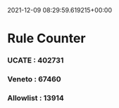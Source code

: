 2021-12-09 08:29:59.619215+00:00
# Rule Counter 
 ### UCATE : 402731

 ### Veneto : 67460

 ### Allowlist : 13914